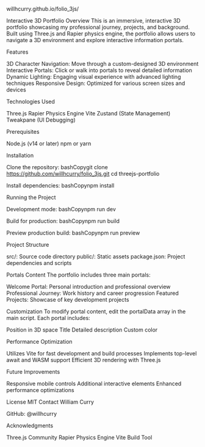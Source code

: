 willhcurry.github.io/folio_3js/

Interactive 3D Portfolio
Overview
This is an immersive, interactive 3D portfolio showcasing my professional journey, projects, and background. Built using Three.js and Rapier physics engine, the portfolio allows users to navigate a 3D environment and explore interactive information portals.

Features

3D Character Navigation: Move through a custom-designed 3D environment
Interactive Portals: Click or walk into portals to reveal detailed information
Dynamic Lighting: Engaging visual experience with advanced lighting techniques
Responsive Design: Optimized for various screen sizes and devices

Technologies Used

Three.js
Rapier Physics Engine
Vite
Zustand (State Management)
Tweakpane (UI Debugging)

Prerequisites

Node.js (v14 or later)
npm or yarn

Installation

Clone the repository:
bashCopygit clone https://github.com/willhcurry/folio_3js.git
cd threejs-portfolio

Install dependencies:
bashCopynpm install


Running the Project

Development mode:
bashCopynpm run dev

Build for production:
bashCopynpm run build

Preview production build:
bashCopynpm run preview


Project Structure

src/: Source code directory
public/: Static assets
package.json: Project dependencies and scripts

Portals Content
The portfolio includes three main portals:

Welcome Portal: Personal introduction and professional overview
Professional Journey: Work history and career progression
Featured Projects: Showcase of key development projects

Customization
To modify portal content, edit the portalData array in the main script. Each portal includes:

Position in 3D space
Title
Detailed description
Custom color

Performance Optimization

Utilizes Vite for fast development and build processes
Implements top-level await and WASM support
Efficient 3D rendering with Three.js

Future Improvements

Responsive mobile controls
Additional interactive elements
Enhanced performance optimizations

License
MIT
Contact
William Curry

GitHub: @willhcurry

Acknowledgments

Three.js Community
Rapier Physics Engine
Vite Build Tool